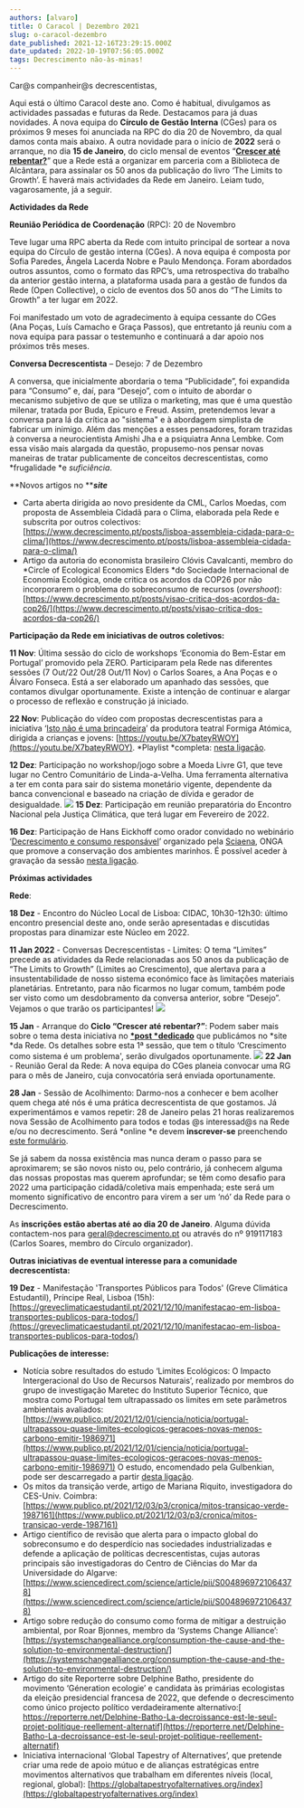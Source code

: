 ```yaml
---
authors: [alvaro]
title: O Caracol | Dezembro 2021
slug: o-caracol-dezembro
date_published: 2021-12-16T23:29:15.000Z
date_updated: 2022-10-19T07:56:05.000Z
tags: Decrescimento não-às-minas!
---
```

Car@s companheir@s decrescentistas,

Aqui está o último Caracol deste ano. Como é habitual, divulgamos as actividades passadas e futuras da Rede. Destacamos para já duas novidades. A nova equipa do **Círculo de Gestão Interna** (CGes) para os próximos 9 meses foi anunciada na RPC do dia 20 de Novembro, da qual damos conta mais abaixo. A outra novidade para o início de **2022** será o arranque, no dia **15 de Janeiro**, do ciclo mensal de eventos “**[Crescer até rebentar?](https://www.decrescimento.pt/posts/crescer-ate-rebentar-50-anos-dos-limites-ao-crescimento/)**” que a Rede está a organizar em parceria com a Biblioteca de Alcântara, para assinalar os 50 anos da publicação do livro ‘The Limits to Growth’. E haverá mais actividades da Rede em Janeiro. Leiam tudo, vagarosamente, já a seguir.

**Actividades da Rede**

**Reunião Periódica de Coordenação** (RPC): 20 de Novembro

Teve lugar uma RPC aberta da Rede com intuito principal de sortear a nova equipa do Círculo de gestão interna (CGes). A nova equipa é composta por Sofia Paredes, Ângela Lacerda Nobre e Paulo Mendonça. Foram abordados outros assuntos, como o formato das RPC’s, uma retrospectiva do trabalho da anterior gestão interna, a plataforma usada para a gestão de fundos da Rede (Open Collective), o ciclo de eventos dos 50 anos do “The Limits to Growth” a ter lugar em 2022.

Foi manifestado um voto de agradecimento à equipa cessante do CGes (Ana Poças, Luís Camacho e Graça Passos), que entretanto já reuniu com a nova equipa para passar o testemunho e continuará a dar apoio nos próximos três meses.

**Conversa Decrescentista** – Desejo: 7 de Dezembro

A conversa, que inicialmente abordaria o tema “Publicidade”, foi expandida para “Consumo” e, daí, para “Desejo”, com o intuito de abordar o mecanismo subjetivo de que se utiliza o marketing, mas que é uma questão milenar, tratada por Buda, Epicuro e Freud. Assim, pretendemos levar a conversa para lá da crítica ao "sistema" e à abordagem simplista de fabricar um inimigo. Além das menções a esses pensadores, foram trazidas à conversa a neurocientista Amishi Jha e a psiquiatra Anna Lembke. Com essa visão mais alargada da questão, propusemo-nos pensar novas maneiras de tratar publicamente de conceitos decrescentistas, como *frugalidade *e *suficiência*.

**Novos artigos no *****site***

- Carta aberta dirigida ao novo presidente da CML, Carlos Moedas, com proposta de Assembleia Cidadã para o Clima, elaborada pela Rede e subscrita por outros colectivos: [https://www.decrescimento.pt/posts/lisboa-assembleia-cidada-para-o-clima/](https://www.decrescimento.pt/posts/lisboa-assembleia-cidada-para-o-clima/)
- Artigo da autoria do economista brasileiro Clóvis Cavalcanti, membro do *Circle of Ecological Economics Elders *do Sociedade Internacional de Economia Ecológica, onde critica os acordos da COP26 por não incorporarem o problema do sobreconsumo de recursos (*overshoot*): [https://www.decrescimento.pt/posts/visao-critica-dos-acordos-da-cop26/](https://www.decrescimento.pt/posts/visao-critica-dos-acordos-da-cop26/)

**Participação da Rede em iniciativas de outros coletivos:**

**11 Nov**: Última sessão do ciclo de workshops ‘Economia do Bem-Estar em Portugal’ promovido pela ZERO. Participaram pela Rede nas diferentes sessões (7 Out/22 Out/28 Out/11 Nov) o Carlos Soares, a Ana Poças e o Álvaro Fonseca. Está a ser elaborado um apanhado das sessões, que contamos divulgar oportunamente. Existe a intenção de continuar e alargar o processo de reflexão e construção já iniciado.

**22 Nov**: Publicação do vídeo com propostas decrescentistas para a iniciativa ‘[Isto não é uma brincadeira](https://lucateatroluisdecamoes.pt/event/isto-nao-e-uma-brincadeira-a-crise-climatica-em-8-mini-episodios/)’ da produtora teatral Formiga Atómica, dirigida a crianças e jovens: [https://youtu.be/X7bateyRWOY](https://youtu.be/X7bateyRWOY). *Playlist *completa: [nesta ligação](https://www.youtube.com/watch?v=sk91XEGOOUs&amp;list=PLK5FWQygQrIivWf64KqLcdQE6sMBN1Ba2).

**12 Dez**: Participação no workshop/jogo sobre a Moeda Livre G1, que teve lugar no Centro Comunitário de Linda-a-Velha. Uma ferramenta alternativa a ter em conta para sair do sistema monetário vigente, dependente da banca convencional e baseado na criação de dívida e gerador de desigualdade.
![](/content/images/2021/12/Jogo-Moeda-Livre_CCLAV_12Dez_small.jpg)
**15 Dez**: Participação em reunião preparatória do Encontro Nacional pela Justiça Climática, que terá lugar em Fevereiro de 2022.

**16 Dez**: Participação de Hans Eickhoff como orador convidado no webinário ‘[Decrescimento e consumo responsável](https://www.facebook.com/sciaena/posts/3138738609583665)’ organizado pela [Sciaena](https://www.sciaena.org/pt/), ONGA que promove a conservação dos ambientes marinhos. É possível aceder à gravação da sessão [nesta ligação](https://youtu.be/SLZYWPHDTjY).

**Próximas actividades**

**Rede**:

**18 Dez** - Encontro do Núcleo Local de Lisboa: CIDAC, 10h30-12h30: último encontro presencial deste ano, onde serão apresentadas e discutidas propostas para dinamizar este Núcleo em 2022.

**11 Jan 2022** - Conversas Decrescentistas - Limites: O tema “Limites” precede as atividades da Rede relacionadas aos 50 anos da publicação de “The Limits to Growth” (Limites ao Crescimento), que alertava para a insustentabilidade de nosso sistema económico face às limitações materiais planetárias. Entretanto, para não ficarmos no lugar comum, também pode ser visto como um desdobramento da conversa anterior, sobre “Desejo”. Vejamos o que trarão os participantes!
![](/content/images/2021/12/limites_11janeiro.png)

**15 Jan** - Arranque do **Ciclo “Crescer até rebentar?”**: Podem saber mais sobre o tema desta iniciativa no **[*post *dedicado](https://www.decrescimento.pt/posts/crescer-ate-rebentar-50-anos-dos-limites-ao-crescimento/)** que publicámos no *site *da Rede. Os detalhes sobre esta 1ª sessão, que tem o título ‘Crescimento como sistema é um problema', serão divulgados oportunamente.
![](/content/images/2021/12/LTG_capas-EN-PT-3.jpg)
**22 Jan** - Reunião Geral da Rede: A nova equipa do CGes planeia convocar uma RG para o mês de Janeiro, cuja convocatória será enviada oportunamente.

**28 Jan** - Sessão de Acolhimento: Darmo-nos a conhecer e bem acolher quem chega até nós é uma prática decrescentista de que gostamos. Já experimentámos e vamos repetir: 28 de Janeiro pelas 21 horas realizaremos nova Sessão de Acolhimento para todos e todas @s interessad@s na Rede e/ou no decrescimento. Será *online *e devem **inscrever-se** preenchendo [este formulário](https://docs.google.com/forms/d/1M5kpscJA68X0K3Q8UleMs3Nww1Jwvbrvm6LMVFcPoCo/edit).

Se já sabem da nossa existência mas nunca deram o passo para se aproximarem; se são novos nisto ou, pelo contrário, já conhecem alguma das nossas propostas mas querem aprofundar; se têm como desafio para 2022 uma participação cidadã/coletiva mais empenhada; este será um momento significativo de encontro para virem a ser um ‘nó’ da Rede para o Decrescimento.

As **inscrições estão abertas até ao dia 20 de Janeiro**. Alguma dúvida contactem-nos para [geral@decrescimento.pt](geral@decrescimento.pt) ou através do nº 919117183 (Carlos Soares, membro do Círculo organizador).

**Outras iniciativas de eventual interesse para a comunidade decrescentista:**

**19 Dez** - Manifestação 'Transportes Públicos para Todos' (Greve Climática Estudantil), Príncipe Real, Lisboa (15h): [https://greveclimaticaestudantil.pt/2021/12/10/manifestacao-em-lisboa-transportes-publicos-para-todos/](https://greveclimaticaestudantil.pt/2021/12/10/manifestacao-em-lisboa-transportes-publicos-para-todos/)

**Publicações de interesse:**

- Notícia sobre resultados do estudo ‘Limites Ecológicos: O Impacto Intergeracional do Uso de Recursos Naturais’, realizado por membros do grupo de investigação Maretec do Instituto Superior Técnico, que mostra como Portugal tem ultrapassado os limites em sete parâmetros ambientais avaliados: [https://www.publico.pt/2021/12/01/ciencia/noticia/portugal-ultrapassou-quase-limites-ecologicos-geracoes-novas-menos-carbono-emitir-1986971](https://www.publico.pt/2021/12/01/ciencia/noticia/portugal-ultrapassou-quase-limites-ecologicos-geracoes-novas-menos-carbono-emitir-1986971) O estudo, encomendado pela Gulbenkian, pode ser descarregado a partir [desta ligação](https://gulbenkian.pt/de-hoje-para-amanha/wp-content/uploads/sites/46/2021/11/JI_LimitesEcologicos_PT_web.pdf).
- Os mitos da transição verde, artigo de Mariana Riquito, investigadora do CES-Univ. Coimbra: [https://www.publico.pt/2021/12/03/p3/cronica/mitos-transicao-verde-1987161](https://www.publico.pt/2021/12/03/p3/cronica/mitos-transicao-verde-1987161)
- Artigo científico de revisão que alerta para o impacto global do sobreconsumo e do desperdício nas sociedades industrializadas e defende a aplicação de políticas decrescentistas, cujas autoras principais são investigadoras do Centro de Ciências do Mar da Universidade do Algarve: [https://www.sciencedirect.com/science/article/pii/S0048969721064378](https://www.sciencedirect.com/science/article/pii/S0048969721064378)
- Artigo sobre redução do consumo como forma de mitigar a destruição ambiental, por Roar Bjonnes, membro da ‘Systems Change Alliance’: [https://systemschangealliance.org/consumption-the-cause-and-the-solution-to-environmental-destruction/](https://systemschangealliance.org/consumption-the-cause-and-the-solution-to-environmental-destruction/)
- Artigo do site Reporterre sobre Delphine Batho, presidente do movimento ‘Géneration ecologie’ e candidata às primárias ecologistas da eleição presidencial francesa de 2022, que defende o decrescimento como único projecto político verdadeiramente alternativo:[ https://reporterre.net/Delphine-Batho-La-decroissance-est-le-seul-projet-politique-reellement-alternatif](https://reporterre.net/Delphine-Batho-La-decroissance-est-le-seul-projet-politique-reellement-alternatif)
- Iniciativa internacional ‘Global Tapestry of Alternatives’, que pretende criar uma rede de apoio mútuo e de alianças estratégicas entre movimentos alternativos que trabalham em diferentes níveis (local, regional, global): [https://globaltapestryofalternatives.org/index](https://globaltapestryofalternatives.org/index)
